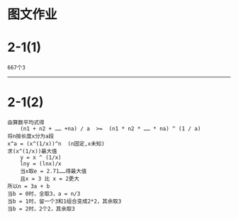 # 图文作业
# 2-1(1)
    667个3
---
# 2-1(2)
    由算数平均式得
        (n1 + n2 + …… +na) / a  >=  (n1 * n2 * …… * na) ^ (1 / a)
    将n按长度x分为a段
    x^a = (x^(1/x))^n  (n固定,x未知)
    求(x^(1/x))最大值
        y = x ^ (1/x)
        lny = (lnx)/x
        当x取e = 2.71……得最大值
        且x = 3 比 x = 2更大
    所以n = 3a + b
    当b = 0时，全取3，a = n/3
    当b = 1时，留一个3和1组合变成2*2，其余取3
    当b = 2时，2个2，其余取3